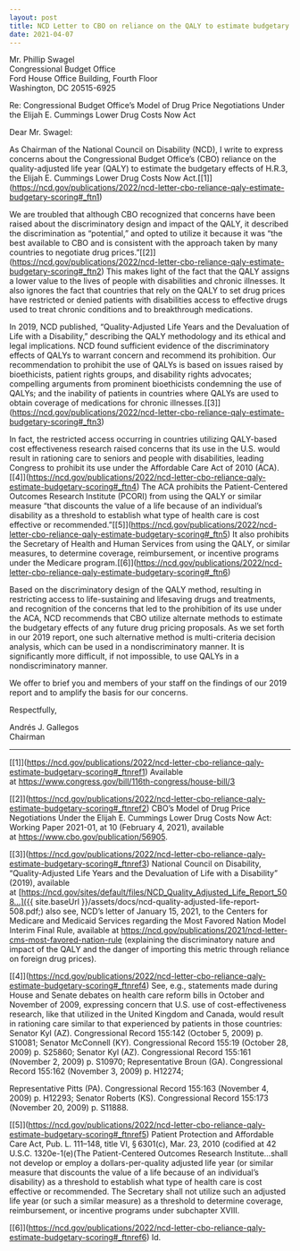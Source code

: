 ```yaml
---
layout: post
title: NCD Letter to CBO on reliance on the QALY to estimate budgetary scoring
date: 2021-04-07
---
```

Mr. Phillip Swagel\
Congressional Budget Office\
Ford House Office Building, Fourth Floor\
Washington, DC 20515-6925

Re: Congressional Budget Office’s Model of Drug Price Negotiations Under the Elijah E. Cummings Lower Drug Costs Now Act

Dear Mr. Swagel:

As Chairman of the National Council on Disability (NCD), I write to express concerns about the Congressional Budget Office’s (CBO) reliance on the quality-adjusted life year (QALY) to estimate the budgetary effects of H.R.3, the Elijah E. Cummings Lower Drug Costs Now Act.[\[1]](https://ncd.gov/publications/2022/ncd-letter-cbo-reliance-qaly-estimate-budgetary-scoring#_ftn1)

We are troubled that although CBO recognized that concerns have been raised about the discriminatory design and impact of the QALY, it described the discrimination as “potential,” and opted to utilize it because it was “the best available to CBO and is consistent with the approach taken by many countries to negotiate drug prices.”[\[2]](https://ncd.gov/publications/2022/ncd-letter-cbo-reliance-qaly-estimate-budgetary-scoring#_ftn2) This makes light of the fact that the QALY assigns a lower value to the lives of people with disabilities and chronic illnesses. It also ignores the fact that countries that rely on the QALY to set drug prices have restricted or denied patients with disabilities access to effective drugs used to treat chronic conditions and to breakthrough medications.

In 2019, NCD published, “Quality-Adjusted Life Years and the Devaluation of Life with a Disability,” describing the QALY methodology and its ethical and legal implications. NCD found sufficient evidence of the discriminatory effects of QALYs to warrant concern and recommend its prohibition. Our recommendation to prohibit the use of QALYs is based on issues raised by bioethicists, patient rights groups, and disability rights advocates; compelling arguments from prominent bioethicists condemning the use of QALYs; and the inability of patients in countries where QALYs are used to obtain coverage of medications for chronic illnesses.[\[3]](https://ncd.gov/publications/2022/ncd-letter-cbo-reliance-qaly-estimate-budgetary-scoring#_ftn3)

In fact, the restricted access occurring in countries utilizing QALY-based cost effectiveness research raised concerns that its use in the U.S. would result in rationing care to seniors and people with disabilities, leading Congress to prohibit its use under the Affordable Care Act of 2010 (ACA).[\[4]](https://ncd.gov/publications/2022/ncd-letter-cbo-reliance-qaly-estimate-budgetary-scoring#_ftn4) The ACA prohibits the Patient-Centered Outcomes Research Institute (PCORI) from using the QALY or similar measure “that discounts the value of a life because of an individual’s disability as a threshold to establish what type of health care is cost effective or recommended.”[\[5]](https://ncd.gov/publications/2022/ncd-letter-cbo-reliance-qaly-estimate-budgetary-scoring#_ftn5) It also prohibits the Secretary of Health and Human Services from using the QALY, or similar measures, to determine coverage, reimbursement, or incentive programs under the Medicare program.[\[6]](https://ncd.gov/publications/2022/ncd-letter-cbo-reliance-qaly-estimate-budgetary-scoring#_ftn6)

Based on the discriminatory design of the QALY method, resulting in restricting access to life-sustaining and lifesaving drugs and treatments, and recognition of the concerns that led to the prohibition of its use under the ACA, NCD recommends that CBO utilize alternate methods to estimate the budgetary effects of any future drug pricing proposals. As we set forth in our 2019 report, one such alternative method is multi-criteria decision analysis, which can be used in a nondiscriminatory manner. It is significantly more difficult, if not impossible, to use QALYs in a nondiscriminatory manner.

We offer to brief you and members of your staff on the findings of our 2019 report and to amplify the basis for our concerns.

Respectfully,

Andrés J. Gallegos\
Chairman



- - -

[\[1]](https://ncd.gov/publications/2022/ncd-letter-cbo-reliance-qaly-estimate-budgetary-scoring#_ftnref1) Available at <https://www.congress.gov/bill/116th-congress/house-bill/3>

[\[2]](https://ncd.gov/publications/2022/ncd-letter-cbo-reliance-qaly-estimate-budgetary-scoring#_ftnref2) CBO’s Model of Drug Price Negotiations Under the Elijah E. Cummings Lower Drug Costs Now Act: Working Paper 2021-01, at 10 (February 4, 2021), available at <https://www.cbo.gov/publication/56905>.

[\[3]](https://ncd.gov/publications/2022/ncd-letter-cbo-reliance-qaly-estimate-budgetary-scoring#_ftnref3) National Council on Disability, “Quality-Adjusted Life Years and the Devaluation of Life with a Disability” (2019), available at [https://ncd.gov/sites/default/files/NCD_Quality_Adjusted_Life_Report_508...]({{ site.baseUrl }}/assets/docs/ncd-quality-adjusted-life-report-508.pdf;) also see, NCD’s letter of January 15, 2021, to the Centers for Medicare and Medicaid Services regarding the Most Favored Nation Model Interim Final Rule, available at <https://ncd.gov/publications/2021/ncd-letter-cms-most-favored-nation-rule> (explaining the discriminatory nature and impact of the QALY and the danger of importing this metric through reliance on foreign drug prices).

[\[4]](https://ncd.gov/publications/2022/ncd-letter-cbo-reliance-qaly-estimate-budgetary-scoring#_ftnref4) See, e.g., statements made during House and Senate debates on health care reform bills in October and November of 2009, expressing concern that U.S. use of cost-effectiveness research, like that utilized in the United Kingdom and Canada, would result in rationing care similar to that experienced by patients in those countries: Senator Kyl (AZ). Congressional Record 155:142 (October 5, 2009) p. S10081; Senator McConnell (KY). Congressional Record 155:19 (October 28, 2009) p. S25860; Senator Kyl (AZ). Congressional Record 155:161 (November 2, 2009) p. S10970; Representative Broun (GA). Congressional Record 155:162 (November 3, 2009) p. H12274;

Representative Pitts (PA). Congressional Record 155:163 (November 4, 2009) p. H12293; Senator Roberts (KS). Congressional Record 155:173 (November 20, 2009) p. S11888.

[\[5]](https://ncd.gov/publications/2022/ncd-letter-cbo-reliance-qaly-estimate-budgetary-scoring#_ftnref5) Patient Protection and Affordable Care Act, Pub. L. 111–148, title VI, § 6301(c), Mar. 23, 2010 (codified at 42 U.S.C. 1320e-1(e)(The Patient-Centered Outcomes Research Institute…shall not develop or employ a dollars-per-quality adjusted life year (or similar measure that discounts the value of a life because of an individual’s disability) as a threshold to establish what type of health care is cost effective or recommended. The Secretary shall not utilize such an adjusted life year (or such a similar measure) as a threshold to determine coverage, reimbursement, or incentive programs under subchapter XVIII.

[\[6]](https://ncd.gov/publications/2022/ncd-letter-cbo-reliance-qaly-estimate-budgetary-scoring#_ftnref6) Id.
